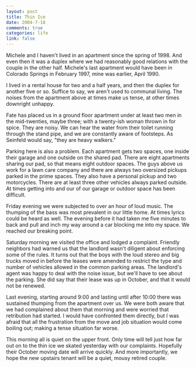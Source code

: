 ```yaml
--- 
layout: post
title: Thin Ice
date: 2004-7-18
comments: true
categories: life
link: false
---
```

Michele and I haven't lived in an apartment since the spring of 1998. And even then it was a duplex where we had reasonably good relations with the couple in the other half. Michele's last apartment would have been in Colorado Springs in February 1997, mine was earlier, April 1990.

I lived in a rental house for two and a half years, and then the duplex for another five or so. Suffice to say, we aren't used to communal living. The noises from the apartment above at times make us tense, at other times downright unhappy.

Fate has placed us in a ground floor apartment under at least two men in the mid-twenties, maybe three; with a twenty-ish woman thrown in for spice. They are noisy. We can hear the water from their toilet running through the stand pipe, and we are constantly aware of footsteps. As Seinfeld would say, "they are heavy walkers."

Parking here is also a problem. Each apartment gets two spaces, one inside their garage and one outside on the shared pad. There are eight apartments sharing our pad, so that means eight outdoor spaces. The guys above us work for a lawn care company and there are always two oversized pickups parked in the prime spaces. They also have a personal pickup and two motorcycles. There are at least three other vehicles always parked outside. At times getting into and our of our garage or outdoor space has been difficult.

Friday evening we were subjected to over an hour of loud music. The thumping of the bass was most prevalent in our little home. At times lyrics could be heard as well. The evening  before it had taken me five minutes to back and pull and inch my way around a car blocking me into my space. We reached our breaking point.

Saturday morning we visited the office and lodged a complaint. Friendly neighbors had warned us that the landlord wasn't diligent about enforcing some of the rules. It turns out that the boys with the loud stereo and big trucks moved in before the leases were amended to restrict the type and number of vehicles allowed in the common parking areas. The landlord's agent was happy to deal with the noise issue, but we'll have to see about the parking. She did say that their lease was up in October, and that it would not be renewed.

Last evening, starting around 9:00 and lasting until after 10:00 there was sustained thumping from the apartment over us. We were both aware that we had complained about them that morning and were worried that retribution had started. I would have confronted them directly, but I was afraid that all the frustration from the move and job situation would come boiling out; making a tense situation far worse.

This morning all is quiet on the upper front. Only time will tell just how far out on to the thin ice we skated yesterday with our complaints. Hopefully their October moving date will arrive quickly. And more importantly, we hope the new upstairs tenant will be a quiet, mousy retired couple.
